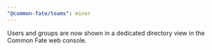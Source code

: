 ```yaml
---
"@common-fate/teams": minor
---
```


Users and groups are now shown in a dedicated directory view in the Common Fate web console.
